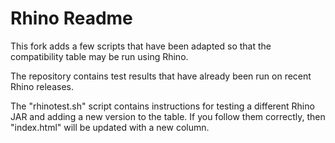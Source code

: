 # Rhino Readme

This fork adds a few scripts that have been adapted so that the 
compatibility table may be run using Rhino.

The repository contains test results that have already been run on recent
Rhino releases.

The "rhinotest.sh" script contains instructions for testing a different Rhino
JAR and adding a new version to the table. If you follow them correctly,
then "index.html" will be updated with a new column.

